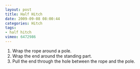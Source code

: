 ```yaml
---
layout: post
title: Half Hitch
date: 2009-09-08 08:00:44
categories: Hitch
tags:
- half hitch
vimeo: 6472986
---
```


1. Wrap the rope around a pole.
1. Wrap the end around the standing part.
1. Pull the end through the hole between the rope and the pole.

